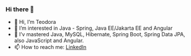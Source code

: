 ### Hi there 👋

- 👋 Hi, I’m Teodora
- 👀 I’m interested in Java - Spring, Java EE/Jakarta EE and Angular
- 🌱 I’v mastered Java, MySQL, Hibernate, Spring Boot, Spring Data JPA, also JavaScript and Angular.
- 📫 How to reach me: [LinkedIn](https://www.linkedin.com/in/teodora-nencheva-3508b3271/)
